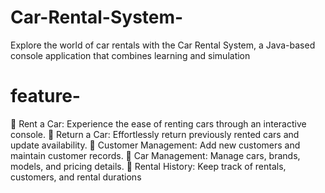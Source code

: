# Car-Rental-System-
Explore the world of car rentals with the Car Rental System, a Java-based console application that combines learning and simulation

# feature-
🚗 Rent a Car: Experience the ease of renting cars through an interactive console. 
🔁 Return a Car: Effortlessly return previously rented cars and update availability. 
👥 Customer Management: Add new customers and maintain customer records. 
🚗 Car Management: Manage cars, brands, models, and pricing details. 
📝 Rental History: Keep track of rentals, customers, and rental durations
